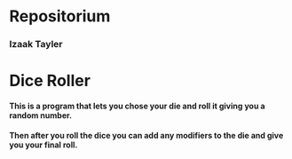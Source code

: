 # Repositorium
### Izaak Tayler

# Dice Roller

#### This is a program that lets you chose your die and roll it giving you a random number.
#### Then after you roll the dice you can add any modifiers to the die and give you your final roll.
